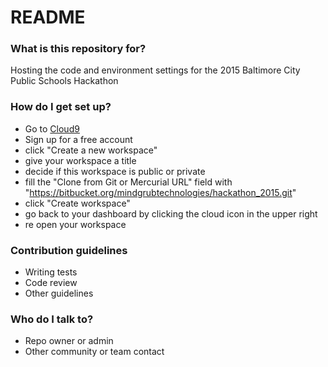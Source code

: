 # README #

### What is this repository for? ###

Hosting the code and environment settings for the 2015 Baltimore City Public Schools Hackathon

### How do I get set up? ###

* Go to [Cloud9](https://c9.io/web/sign-up/free)
* Sign up for a free account
* click "Create a new workspace"
* give your workspace a title
* decide if this workspace is public or private
* fill the "Clone from Git or Mercurial URL" field with "https://bitbucket.org/mindgrubtechnologies/hackathon_2015.git"
* click "Create workspace"
* go back to your dashboard by clicking the cloud icon in the upper right
* re open your workspace



### Contribution guidelines ###

* Writing tests
* Code review
* Other guidelines

### Who do I talk to? ###

* Repo owner or admin
* Other community or team contact